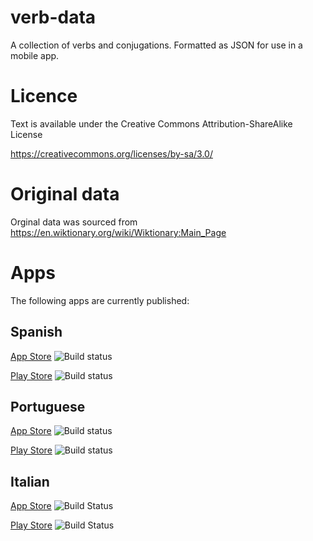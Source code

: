 # verb-data
A collection of verbs and conjugations.  Formatted as JSON for use in a mobile app.

# Licence 
Text is available under the Creative Commons Attribution-ShareAlike License

https://creativecommons.org/licenses/by-sa/3.0/

# Original data
Orginal data was sourced from https://en.wiktionary.org/wiki/Wiktionary:Main_Page

# Apps

The following apps are currently published:

## Spanish

[App Store](https://itunes.apple.com/gb/app/spanish-verbs/id1187878897?mt=8)
![Build status](https://build.mobile.azure.com/v0.1/apps/e7dd2562-efa1-4975-a0d6-43e8d32dabec/branches/Spanish/badge)

[Play Store](https://play.google.com/store/apps/details?id=verbviewer.esverbs.droid&hl=en_GB)
![Build status](https://build.mobile.azure.com/v0.1/apps/f71d1821-869b-45a2-9f60-88cd591c70b4/branches/Spanish/badge)

## Portuguese

[App Store](https://itunes.apple.com/gb/app/portuguese-verbs/id1254828017?mt=8)
![Build status](https://build.mobile.azure.com/v0.1/apps/848db1b2-c0c6-4196-8f1b-6bcf5fc271b0/branches/Portuguese/badge)

[Play Store](https://play.google.com/store/apps/details?id=verbviewer.ptverbs.droid&hl=en_GB)
![Build status](https://build.mobile.azure.com/v0.1/apps/fa91efbe-5d91-4f06-8e14-154cf16c7f62/branches/Portuguese/badge)

## Italian

[App Store](https://itunes.apple.com/us/app/italian-verbs-dictionary/id1258282814?ls=1&mt=8)
![Build Status](https://build.mobile.azure.com/v0.1/apps/5955f1f0-e427-40a6-b52b-5411373579b1/branches/Italian/badge)

[Play Store](https://play.google.com/store/apps/details?id=verbviewer.itverbs.droid&hl=en_GB)
![Build Status](https://build.mobile.azure.com/v0.1/apps/b0337e8f-b9cb-4ac0-9f9e-f087b31c4673/branches/Italian/badge)

